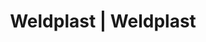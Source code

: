 ---
Link: "file:/Users/vinayakpatel/Downloads/www.weldplast.cz/eshop_products_compare/add/eshop-products-variant199"
product_name: "null"
product_id: "null"
title: "Weldplast | Weldplast"
product_desc: ""
product_specs: ""
product_downloads: ""
href: ""
accessories: ""
similar_products: ""
---